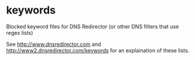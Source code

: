 # keywords
Blocked keyword files for DNS Redirector (or other DNS filters that use regex lists)

See http://www.dnsredirector.com and http://www2.dnsredirector.com/keywords for an explaination of these lists.
